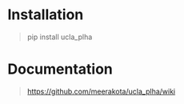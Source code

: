 # Installation
> pip install ucla_plha

# Documentation
> https://github.com/meerakota/ucla_plha/wiki
